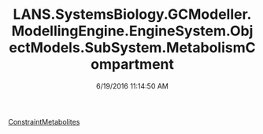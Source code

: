 ﻿---
title: LANS.SystemsBiology.GCModeller.ModellingEngine.EngineSystem.ObjectModels.SubSystem.MetabolismCompartment
date: 6/19/2016 11:14:50 AM
---

[ConstraintMetabolites](T-LANS.SystemsBiology.GCModeller.ModellingEngine.EngineSystem.ObjectModels.SubSystem.MetabolismCompartment.ConstraintMetabolites.html)
